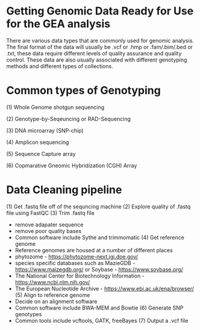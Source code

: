 # Getting Genomic Data Ready for Use for the GEA analysis

There are various data types that are commonly used for genomic analysis. The final format of the data will usually be .vcf or .hmp or .fam/.bim/.bed or .txt, these data require different levels of quality assurance and quality control. These data are also usually associated with different genotyping methods and different types of collections. 

# Common types of Genotyping

(1) Whole Genome shotgun sequencing

(2) Genotype-by-Seqeuncing or RAD-Sequencing

(3) DNA microarray (SNP-chip)

(4) Amplicon sequencing

(5) Sequence Capture array

(6) Copmarative Gneomic Hybridization (CGH) Array

# Data Cleaning pipeline
(1) Get .fastq file off of the sequncing machine
(2) Explore quality of .fastq file using FastQC
(3) Trim .fastq file
  - remove adapater sequence
  - remove poor quality bases
  - Common software include Sythe and trimmomatic
(4) Get reference genome
  - Reference genomes are housed at a number of different places
  - phytozome - https://phytozome-next.jgi.doe.gov/
  - species specific databases such as MazieGDB - https://www.maizegdb.org/ or Soybase - https://www.soybase.org/
  - The National Center for Biotechnology Information - https://www.ncbi.nlm.nih.gov/
  - The European Nucleotide Archive - https://www.ebi.ac.uk/ena/browser/
(5) Align to reference genome
  - Decide on an alignment software
  - Common software include BWA-MEM and Bowtie
(6) Generate SNP genotypes
  - Common tools include vcftools, GATK, freeBayes
(7) Output a .vcf file
